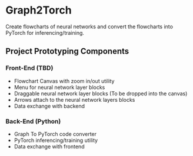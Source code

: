 # Graph2Torch

Create flowcharts of neural networks and convert the flowcharts into PyTorch for inferencing/training.

## Project Prototyping Components

### Front-End (TBD)
- Flowchart Canvas with zoom in/out utility
- Menu for neural network layer blocks
- Draggable neural network layer blocks (To be dropped into the canvas)
- Arrows attach to the neural network layers blocks
- Data exchange with backend

### Back-End (Python)
- Graph To PyTorch code converter
- PyTorch inferencing/training utility
- Data exchange with frontend
